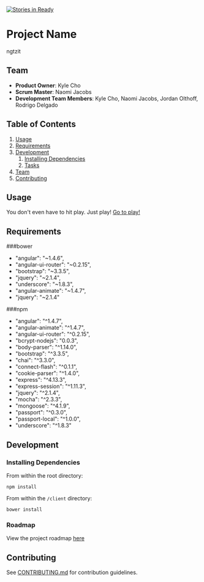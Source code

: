 [![Stories in Ready](https://badge.waffle.io/amused-rutabega/PhosphorescentLlama.png?label=ready&title=Ready)](https://waffle.io/amused-rutabega/PhosphorescentLlama)
# Project Name

ngtzit

## Team

  - __Product Owner__: Kyle Cho
  - __Scrum Master__: Naomi Jacobs
  - __Development Team Members__: Kyle Cho, Naomi Jacobs, Jordan Olthoff, Rodrigo Delgado

## Table of Contents

1. [Usage](#Usage)
1. [Requirements](#requirements)
1. [Development](#development)
    1. [Installing Dependencies](#installing-dependencies)
    1. [Tasks](#tasks)
1. [Team](#team)
1. [Contributing](#contributing)

## Usage

You don't even have to hit play. Just play!
[Go to play!](http://www.ngtzit.com)

## Requirements

###bower

* "angular": "~1.4.6",
* "angular-ui-router": "~0.2.15",
* "bootstrap": "~3.3.5",
* "jquery": "~2.1.4",
* "underscore": "~1.8.3",
*  "angular-animate": "~1.4.7",
* "jquery": "~2.1.4"

###npm
* "angular": "^1.4.7",
* "angular-animate": "^1.4.7",
* "angular-ui-router": "^0.2.15",
* "bcrypt-nodejs": "0.0.3",
* "body-parser": "^1.14.0",
* "bootstrap": "^3.3.5",
* "chai": "^3.3.0",
* "connect-flash": "^0.1.1",
* "cookie-parser": "^1.4.0",
* "express": "^4.13.3",
* "express-session": "^1.11.3",
* "jquery": "^2.1.4",
* "mocha": "^2.3.3",
* "mongoose": "^4.1.9",
* "passport": "^0.3.0",
* "passport-local": "^1.0.0",
* "underscore": "^1.8.3"

## Development

### Installing Dependencies

From within the root directory:
```
npm install
```

From within the `/client` directory:
```
bower install
```

### Roadmap

View the project roadmap [here](https://github.com/PhosphorescentLlama/PhosphorescentLlama/issues)


## Contributing

See [CONTRIBUTING.md](CONTRIBUTING.md) for contribution guidelines.

